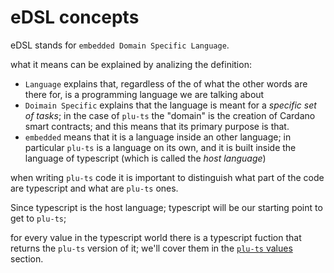 # eDSL concepts

eDSL stands for `embedded Domain Specific Language`.

what it means can be explained by analizing the definition:

- `Language` explains that, regardless of the of what the other words are there for, is a programming language we are talking about
- `Doimain Specific` explains that the language is meant for a _specific set of tasks_; in the case of `plu-ts` the "domain" is the creation of Cardano smart contracts; and this means that its primary purpose is that.
- `embedded` means that it is a language inside an other language; in particular `plu-ts` is a language on its own, and it is built inside the language of typescript (which is called the _host language_)

when writing `plu-ts` code it is important to distinguish what part of the code are typescript and what are `plu-ts` ones.

Since typescript is the host language; typescript will be our starting point to get to `plu-ts`;

for every value in the typescript world there is a typescript fuction that returns the `plu-ts` version of it; we'll cover them in the [`plu-ts` values](./pluts_values.md) section.